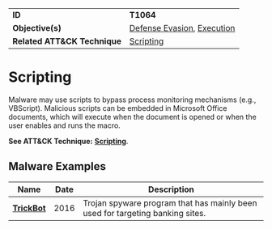 |||
|---------|------------------------|
|**ID**|**T1064**|
|**Objective(s)**|[Defense Evasion](../defense-evasion), [Execution](../execution)|
|**Related ATT&CK Technique**|[Scripting](https://attack.mitre.org/techniques/T1064)|

Scripting
=========
Malware may use scripts to bypass process monitoring mechanisms (e.g., VBScript). Malicious scripts can be embedded in Microsoft Office documents, which will execute when the document is opened or when the user enables and runs the macro.

**See ATT&CK Technique:** [**Scripting**](https://attack.mitre.org/techniques/T1064).

Malware Examples
----------------
|Name|Date|Description|
|-----------------------------|-----------|-----------------------------|
|[**TrickBot**](../xample-malware/trickbot.md)|2016|Trojan spyware program that has mainly been used for targeting banking sites.|
